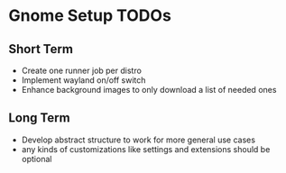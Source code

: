# Gnome Setup TODOs

## Short Term

* Create one runner job per distro
* Implement wayland on/off switch
* Enhance background images to only download a list of needed ones

## Long Term

* Develop abstract structure to work for more general use cases
* any kinds of customizations like settings and extensions should be optional 
